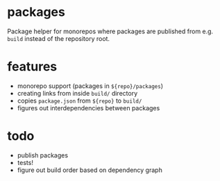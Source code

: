 <!-- @format -->

# packages

Package helper for monorepos where packages are published from e.g.
`build` instead of the repository root.

# features

-   monorepo support (packages in `${repo}/packages`)
-   creating links from inside `build/` directory
-   copies `package.json` from `${repo}` to `build/`
-   figures out interdependencies between packages

# todo

-   publish packages
-   tests!
-   figure out build order based on dependency graph
